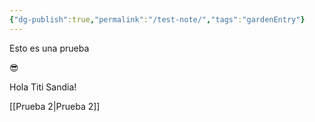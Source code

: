 ```yaml
---
{"dg-publish":true,"permalink":"/test-note/","tags":"gardenEntry"}
---
```



Esto es una prueba

😎

Hola Titi Sandia!

[[Prueba 2\|Prueba 2]]